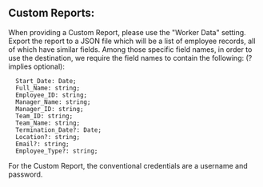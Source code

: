 
## Custom Reports:
When providing a Custom Report, please use the "Worker Data" setting. 
Export the report to a JSON file which will be a list of employee records,
all of which have similar fields. Among those specific field names,
in order to use the destination, we require the field names to contain the following:
(? implies optional):
```
  Start_Date: Date;
  Full_Name: string;
  Employee_ID: string;
  Manager_Name: string;
  Manager_ID: string;
  Team_ID: string;
  Team_Name: string;
  Termination_Date?: Date;
  Location?: string;
  Email?: string;
  Employee_Type?: string;
```
For the Custom Report, the conventional credentials are a username and password.